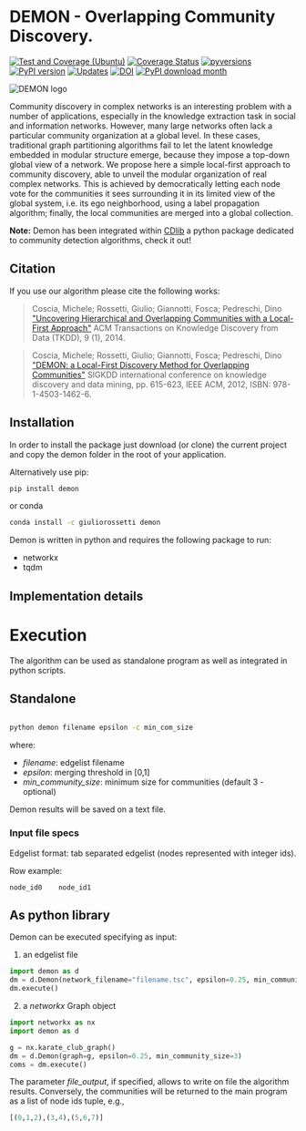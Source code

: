 # DEMON - Overlapping Community Discovery.

[![Test and Coverage (Ubuntu)](https://github.com/GiulioRossetti/DEMON/actions/workflows/test_ubuntu.yml/badge.svg)](https://github.com/GiulioRossetti/DEMON/actions/workflows/test_ubuntu.yml)
[![Coverage Status](https://coveralls.io/repos/github/GiulioRossetti/DEMON/badge.svg?branch=master)](https://coveralls.io/github/GiulioRossetti/DEMON?branch=master)
[![pyversions](https://img.shields.io/pypi/pyversions/demon.svg)](https://badge.fury.io/py/DEMON)
[![PyPI version](https://badge.fury.io/py/demon.svg)](https://badge.fury.io/py/DEMON)
[![Updates](https://pyup.io/repos/github/GiulioRossetti/DEMON/shield.svg)](https://pyup.io/repos/github/GiulioRossetti/DEMON/)
[![DOI](https://zenodo.org/badge/53486170.svg)](https://zenodo.org/badge/latestdoi/53486170)
[![PyPI download month](https://img.shields.io/pypi/dm/demon.svg?color=blue&style=plastic)](https://pypi.python.org/pypi/demon/)

![DEMON logo](http://www.giuliorossetti.net/about/wp-content/uploads/2013/07/Demon-300x233.png)


Community discovery in complex networks is an interesting problem with a number of applications, especially in the knowledge extraction task in social and information networks. However, many large networks often lack a particular community organization at a global level. In these cases, traditional graph partitioning algorithms fail to let the latent knowledge embedded in modular structure emerge, because they impose a top-down global view of a network. We propose here a simple local-first approach to community discovery, able to unveil the modular organization of real complex networks. This is achieved by democratically letting each node vote for the communities it sees surrounding it in its limited view of the global system, i.e. its ego neighborhood, using a label propagation algorithm; finally, the local communities are merged into a global collection. 

**Note:** Demon has been integrated within [CDlib](http://cdlib.readthedocs.io) a python package dedicated to community detection algorithms, check it out!

## Citation
If you use our algorithm please cite the following works:

>Coscia, Michele; Rossetti, Giulio; Giannotti, Fosca; Pedreschi, Dino
> ["Uncovering Hierarchical and Overlapping Communities with a Local-First Approach"](http://dl.acm.org/citation.cfm?id=2629511)
>ACM Transactions on Knowledge Discovery from Data (TKDD), 9 (1), 2014. 

>Coscia, Michele; Rossetti, Giulio; Giannotti, Fosca; Pedreschi, Dino
> ["DEMON: a Local-First Discovery Method for Overlapping Communities"](http://dl.acm.org/citation.cfm?id=2339630)
>SIGKDD international conference on knowledge discovery and data mining, pp. 615-623, IEEE ACM, 2012, ISBN: 978-1-4503-1462-6.

## Installation


In order to install the package just download (or clone) the current project and copy the demon folder in the root of your application.

Alternatively use pip:
```bash
pip install demon
```

or conda
```bash
conda install -c giuliorossetti demon
```

Demon is written in python and requires the following package to run:
- networkx
- tqdm

## Implementation details



# Execution

The algorithm can be used as standalone program as well as integrated in python scripts.

## Standalone

```bash

python demon filename epsilon -c min_com_size
```

where:
* *filename*: edgelist filename
* *epsilon*: merging threshold in [0,1]
* *min_community_size*: minimum size for communities (default 3 - optional)

Demon results will be saved on a text file.

### Input file specs 
Edgelist format: tab separated edgelist (nodes represented with integer ids).

Row example:
```
node_id0    node_id1
```

## As python library

Demon can be executed specifying as input: 

1. an edgelist file

```python
import demon as d
dm = d.Demon(network_filename="filename.tsc", epsilon=0.25, min_community_size=3, file_output="communities.txt")
dm.execute()

```

2. a *networkx* Graph object

```python
import networkx as nx
import demon as d

g = nx.karate_club_graph()
dm = d.Demon(graph=g, epsilon=0.25, min_community_size=3)
coms = dm.execute()

```

The parameter *file_output*, if specified, allows to write on file the algorithm results.
Conversely, the communities will be returned to the main program as a list of node ids tuple, e.g.,

```python
[(0,1,2),(3,4),(5,6,7)]
```
